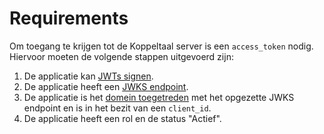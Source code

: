 # Requirements

Om toegang te krijgen tot de Koppeltaal server is een `access_token` nodig. Hiervoor moeten de volgende stappen uitgevoerd zijn:

1. De applicatie kan [JWTs signen](../jwt-ondertekenen.md).
2. De applicatie heeft een [JWKS endpoint](../jwks-opzetten.md).
3. De applicatie is het [domein toegetreden](../../../domeinbeheer/domein-toetreden.md) met het opgezette JWKS endpoint en is in het bezit van een   `client_id`. 
4. De applicatie heeft een rol en de status "Actief".

